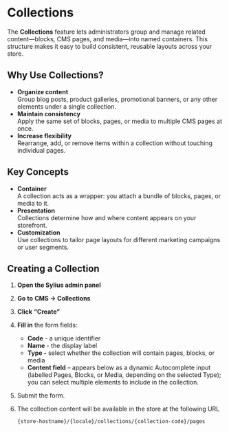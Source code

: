 # Collections

The **Collections** feature lets administrators group and manage related content—blocks, CMS pages, and media—into named containers. This structure makes it easy to build consistent, reusable layouts across your store.

## Why Use Collections?

* **Organize content**\
  Group blog posts, product galleries, promotional banners, or any other elements under a single collection.
* **Maintain consistency**\
  Apply the same set of blocks, pages, or media to multiple CMS pages at once.
* **Increase flexibility**\
  Rearrange, add, or remove items within a collection without touching individual pages.

## Key Concepts

* **Container**\
  A collection acts as a wrapper: you attach a bundle of blocks, pages, or media to it.
* **Presentation**\
  Collections determine how and where content appears on your storefront.
* **Customization**\
  Use collections to tailor page layouts for different marketing campaigns or user segments.

## Creating a Collection

1. **Open the Sylius admin panel**
2. **Go to** **CMS → Collections**
3. **Click** **“Create”**
4.  **Fill in** the form fields:

    * **Code** - a unique identifier
    * **Name** - the display label
    * **Type -** select whether the collection will contain pages, blocks, or media
    * **Content field** – appears below as a dynamic Autocomplete input (labelled Pages, Blocks, or Media, depending on the selected Type); you can select multiple elements to include in the collection.


5. Submit the form.
6.  The collection content will be available in the store at the following URL

    `{store-hostname}/{locale}/collections/{collection-code}/pages`


